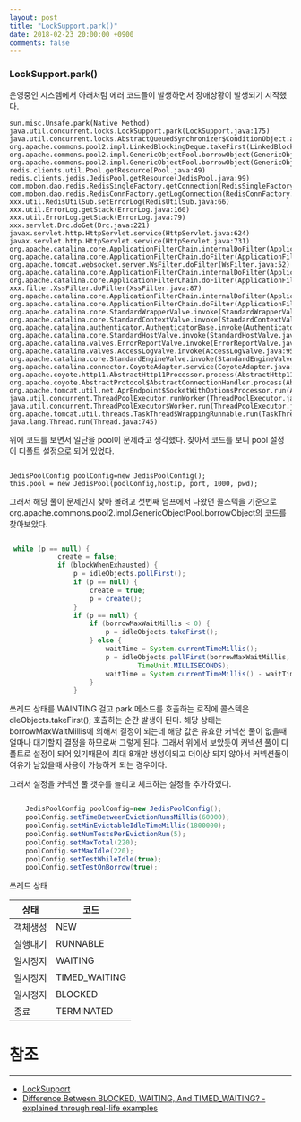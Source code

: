 ```yaml
---
layout: post
title: "LockSupport.park()"
date: 2018-02-23 20:00:00 +0900
comments: false
---
```


### LockSupport.park()

운영중인 시스템에서 아래처럼 에러 코드들이 발생하면서 장애상황이 발생되기 시작했다.

```
sun.misc.Unsafe.park(Native Method)
java.util.concurrent.locks.LockSupport.park(LockSupport.java:175)
java.util.concurrent.locks.AbstractQueuedSynchronizer$ConditionObject.await(AbstractQueuedSynchronizer.java:2039)
org.apache.commons.pool2.impl.LinkedBlockingDeque.takeFirst(LinkedBlockingDeque.java:524)
org.apache.commons.pool2.impl.GenericObjectPool.borrowObject(GenericObjectPool.java:438)
org.apache.commons.pool2.impl.GenericObjectPool.borrowObject(GenericObjectPool.java:361)
redis.clients.util.Pool.getResource(Pool.java:49)
redis.clients.jedis.JedisPool.getResource(JedisPool.java:99)
com.mobon.dao.redis.RedisSingleFactory.getConnection(RedisSingleFactory.java:133)
com.mobon.dao.redis.RedisConnFactory.getLogConnection(RedisConnFactory.java:79)
xxx.util.RedisUtilSub.setErrorLog(RedisUtilSub.java:66)
xxx.util.ErrorLog.getStack(ErrorLog.java:160)
xxx.util.ErrorLog.getStack(ErrorLog.java:79)
xxx.servlet.Drc.doGet(Drc.java:221)
javax.servlet.http.HttpServlet.service(HttpServlet.java:624)
javax.servlet.http.HttpServlet.service(HttpServlet.java:731)
org.apache.catalina.core.ApplicationFilterChain.internalDoFilter(ApplicationFilterChain.java:303)
org.apache.catalina.core.ApplicationFilterChain.doFilter(ApplicationFilterChain.java:208)
org.apache.tomcat.websocket.server.WsFilter.doFilter(WsFilter.java:52)
org.apache.catalina.core.ApplicationFilterChain.internalDoFilter(ApplicationFilterChain.java:241)
org.apache.catalina.core.ApplicationFilterChain.doFilter(ApplicationFilterChain.java:208)
xxx.filter.XssFilter.doFilter(XssFilter.java:87)
org.apache.catalina.core.ApplicationFilterChain.internalDoFilter(ApplicationFilterChain.java:241)
org.apache.catalina.core.ApplicationFilterChain.doFilter(ApplicationFilterChain.java:208)
org.apache.catalina.core.StandardWrapperValve.invoke(StandardWrapperValve.java:220)
org.apache.catalina.core.StandardContextValve.invoke(StandardContextValve.java:122)
org.apache.catalina.authenticator.AuthenticatorBase.invoke(AuthenticatorBase.java:505)
org.apache.catalina.core.StandardHostValve.invoke(StandardHostValve.java:170)
org.apache.catalina.valves.ErrorReportValve.invoke(ErrorReportValve.java:103)
org.apache.catalina.valves.AccessLogValve.invoke(AccessLogValve.java:956)
org.apache.catalina.core.StandardEngineValve.invoke(StandardEngineValve.java:116)
org.apache.catalina.connector.CoyoteAdapter.service(CoyoteAdapter.java:423)
org.apache.coyote.http11.AbstractHttp11Processor.process(AbstractHttp11Processor.java:1079)
org.apache.coyote.AbstractProtocol$AbstractConnectionHandler.process(AbstractProtocol.java:625)
org.apache.tomcat.util.net.AprEndpoint$SocketWithOptionsProcessor.run(AprEndpoint.java:2459)
java.util.concurrent.ThreadPoolExecutor.runWorker(ThreadPoolExecutor.java:1142)
java.util.concurrent.ThreadPoolExecutor$Worker.run(ThreadPoolExecutor.java:617)
org.apache.tomcat.util.threads.TaskThread$WrappingRunnable.run(TaskThread.java:61)
java.lang.Thread.run(Thread.java:745)

```
위에 코드를 보면서 일단을 pool이 문제라고 생각했다.
찾아서 코드를 보니 pool 설정이 디폴트 설정으로 되어 있었다.

```

JedisPoolConfig poolConfig=new JedisPoolConfig();
this.pool = new JedisPool(poolConfig,hostIp, port, 1000, pwd);

```

그래서 해당 풀이 문제인지 찾아 볼려고 첫번째 덤프에서 나왔던 콜스텍을 기준으로
org.apache.commons.pool2.impl.GenericObjectPool.borrowObject의 코드를 찾아보았다.

```java

 while (p == null) {
            create = false;
            if (blockWhenExhausted) {
                p = idleObjects.pollFirst();
                if (p == null) {
                    create = true;
                    p = create();
                }
                if (p == null) {
                    if (borrowMaxWaitMillis < 0) {
                        p = idleObjects.takeFirst();
                    } else {
                        waitTime = System.currentTimeMillis();
                        p = idleObjects.pollFirst(borrowMaxWaitMillis,
                                TimeUnit.MILLISECONDS);
                        waitTime = System.currentTimeMillis() - waitTime;
                    }
                }

```

쓰레드 상태를 WAINTING 걸고 park 메소드를 호출하는 로직에 콜스텍은 dleObjects.takeFirst(); 호출하는 순간 발생이 된다.
해당 상태는 borrowMaxWaitMillis에 의해서 결정이 되는데 해당 값은 유효한 커넥션 풀이 없을때 얼마나 대기할지 결정을 하므로써 그렇게 된다.
그래서 위에서 보았듯이 커넥션 풀이 디폴트로 설정이 되어 있기때문에 최대 8개만 생성이되고 더이상 되지 않아서
커넥션풀이 여유가 남았을때 사용이 가능하게 되는 경우이다.

그래서 설정을 커넥션 풀 갯수를 늘리고 체크하는 설정을 추가하였다.

```java

    JedisPoolConfig poolConfig=new JedisPoolConfig();
    poolConfig.setTimeBetweenEvictionRunsMillis(60000);
    poolConfig.setMinEvictableIdleTimeMillis(1800000);
    poolConfig.setNumTestsPerEvictionRun(5);
    poolConfig.setMaxTotal(220);
    poolConfig.setMaxIdle(220);
    poolConfig.setTestWhileIdle(true);
    poolConfig.setTestOnBorrow(true);

```
 쓰레드 상태
 
| 상태  | 코드 | 
| --- |  --- | 
| 객체생성 | NEW |  
| 실행대기 | RUNNABLE | 
| 일시정지 | WAITING | 
| 일시정지 | TIMED_WAITING | 
| 일시정지 | BLOCKED | 
| 종료 | TERMINATED |

 
# 참조 
-----
* [LockSupport](https://docs.oracle.com/javase/7/docs/api/java/util/concurrent/locks/LockSupport.html)
* [Difference Between BLOCKED, WAITING, And TIMED_WAITING? - explained through real-life examples](https://dzone.com/articles/difference-between-blocked-waiting-timed-waiting-e)

